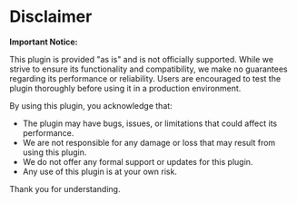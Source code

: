 

# Disclaimer

**Important Notice:**

This plugin is provided "as is" and is not officially supported. While we strive to ensure its functionality and compatibility, we make no guarantees regarding its performance or reliability. Users are encouraged to test the plugin thoroughly before using it in a production environment.

By using this plugin, you acknowledge that:

- The plugin may have bugs, issues, or limitations that could affect its performance.
- We are not responsible for any damage or loss that may result from using this plugin.
- We do not offer any formal support or updates for this plugin.
- Any use of this plugin is at your own risk.

Thank you for understanding.
